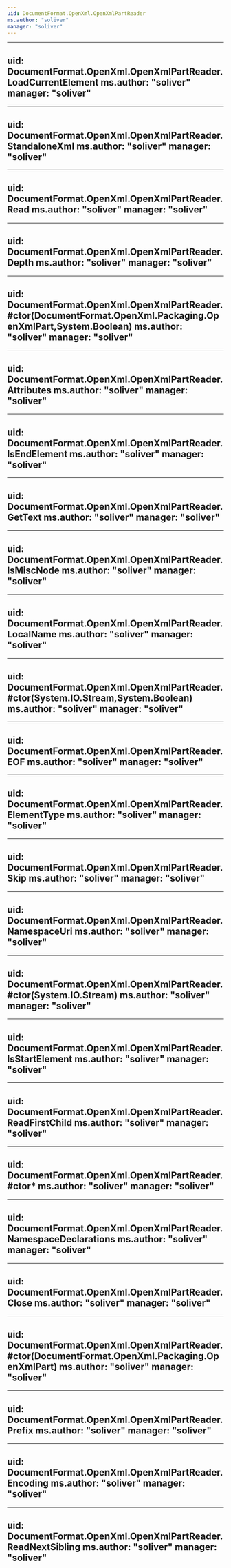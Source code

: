 ```yaml
---
uid: DocumentFormat.OpenXml.OpenXmlPartReader
ms.author: "soliver"
manager: "soliver"
---
```


---
uid: DocumentFormat.OpenXml.OpenXmlPartReader.LoadCurrentElement
ms.author: "soliver"
manager: "soliver"
---

---
uid: DocumentFormat.OpenXml.OpenXmlPartReader.StandaloneXml
ms.author: "soliver"
manager: "soliver"
---

---
uid: DocumentFormat.OpenXml.OpenXmlPartReader.Read
ms.author: "soliver"
manager: "soliver"
---

---
uid: DocumentFormat.OpenXml.OpenXmlPartReader.Depth
ms.author: "soliver"
manager: "soliver"
---

---
uid: DocumentFormat.OpenXml.OpenXmlPartReader.#ctor(DocumentFormat.OpenXml.Packaging.OpenXmlPart,System.Boolean)
ms.author: "soliver"
manager: "soliver"
---

---
uid: DocumentFormat.OpenXml.OpenXmlPartReader.Attributes
ms.author: "soliver"
manager: "soliver"
---

---
uid: DocumentFormat.OpenXml.OpenXmlPartReader.IsEndElement
ms.author: "soliver"
manager: "soliver"
---

---
uid: DocumentFormat.OpenXml.OpenXmlPartReader.GetText
ms.author: "soliver"
manager: "soliver"
---

---
uid: DocumentFormat.OpenXml.OpenXmlPartReader.IsMiscNode
ms.author: "soliver"
manager: "soliver"
---

---
uid: DocumentFormat.OpenXml.OpenXmlPartReader.LocalName
ms.author: "soliver"
manager: "soliver"
---

---
uid: DocumentFormat.OpenXml.OpenXmlPartReader.#ctor(System.IO.Stream,System.Boolean)
ms.author: "soliver"
manager: "soliver"
---

---
uid: DocumentFormat.OpenXml.OpenXmlPartReader.EOF
ms.author: "soliver"
manager: "soliver"
---

---
uid: DocumentFormat.OpenXml.OpenXmlPartReader.ElementType
ms.author: "soliver"
manager: "soliver"
---

---
uid: DocumentFormat.OpenXml.OpenXmlPartReader.Skip
ms.author: "soliver"
manager: "soliver"
---

---
uid: DocumentFormat.OpenXml.OpenXmlPartReader.NamespaceUri
ms.author: "soliver"
manager: "soliver"
---

---
uid: DocumentFormat.OpenXml.OpenXmlPartReader.#ctor(System.IO.Stream)
ms.author: "soliver"
manager: "soliver"
---

---
uid: DocumentFormat.OpenXml.OpenXmlPartReader.IsStartElement
ms.author: "soliver"
manager: "soliver"
---

---
uid: DocumentFormat.OpenXml.OpenXmlPartReader.ReadFirstChild
ms.author: "soliver"
manager: "soliver"
---

---
uid: DocumentFormat.OpenXml.OpenXmlPartReader.#ctor*
ms.author: "soliver"
manager: "soliver"
---

---
uid: DocumentFormat.OpenXml.OpenXmlPartReader.NamespaceDeclarations
ms.author: "soliver"
manager: "soliver"
---

---
uid: DocumentFormat.OpenXml.OpenXmlPartReader.Close
ms.author: "soliver"
manager: "soliver"
---

---
uid: DocumentFormat.OpenXml.OpenXmlPartReader.#ctor(DocumentFormat.OpenXml.Packaging.OpenXmlPart)
ms.author: "soliver"
manager: "soliver"
---

---
uid: DocumentFormat.OpenXml.OpenXmlPartReader.Prefix
ms.author: "soliver"
manager: "soliver"
---

---
uid: DocumentFormat.OpenXml.OpenXmlPartReader.Encoding
ms.author: "soliver"
manager: "soliver"
---

---
uid: DocumentFormat.OpenXml.OpenXmlPartReader.ReadNextSibling
ms.author: "soliver"
manager: "soliver"
---
